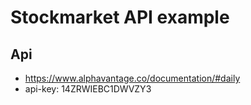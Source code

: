 # Stockmarket API example

## Api

- <https://www.alphavantage.co/documentation/#daily>
- api-key: 14ZRWIEBC1DWVZY3
